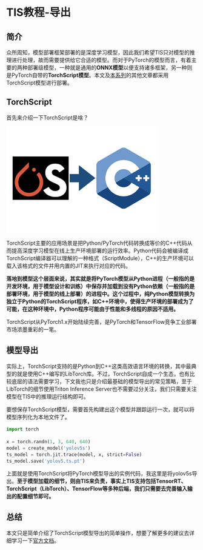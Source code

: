 # TIS教程-导出

## 简介

众所周知，模型部署框架部署的是深度学习模型，因此我们希望TIS只对模型的推理进行处理，故而需要提供给它合适的模型。而对于PyTorch的模型而言，有着主要的两种部署级模型，一种就是通用的**ONNX模型**以便支持诸多框架，另一种则是PyTorch自带的**TorchScript模型**。本文及[本系列](https://blog.csdn.net/zhouchen1998/category_11287638.html)的其他文章都采用TorchScript模型进行部署。

## TorchScript

首先来介绍一下TorchScript是啥？

![](./assets/torchscript_to_cpp.png)

TorchScript主要的应用场景是把Python/PyTorch代码转换成等价的C++代码从而提高深度学习模型在线上生产环境部署的运行效率。Python代码会被编译成TorchScript编译器可以理解的一种格式（ScriptModule），C++的生产环境可以载入该格式的文件并用内置的JIT来执行对应的代码。

**落地到模型这个层面来说，其实就是将PyTorch模型从Python进程（一般指的是开发环境，用于模型设计和训练）中保存并加载到没有Python依赖（一般指的是部署环境，用于模型的线上部署）的进程中。这个过程中，纯Python模型转换为独立于Python的TorchScript程序，如C++环境中，使得生产环境的部署成为了可能，在这种环境中，Python程序可能由于性能和多线程的原因不适用。**

TorchScript从PyTorch1.x开始陆续完善，是PyTorch和TensorFlow竞争工业部署市场浓墨重彩的一笔。

## 模型导出



实际上，TorchScript支持的是Python到C++这类高效语言环境的转换，其中最典型的就是使用C++编写的LibTorch库。不过，TorchScript自成一个生态，也有比较底层的语法需要学习，下文我也只是介绍最基础的模型导出的常见策略，至于LibTorch的细节使用Triton Inference Server也不需要过分关注，我们只需要关注模型在TIS中的推理运行结构即可。

要想保存TorchScript模型，需要首先构建出这个模型并跟踪运行一次，就可以将模型序列化为本地文件了。

```python
import torch

x = torch.randn(1, 3, 640, 640)
model = create_model('yolov5s')
ts_model = torch.jit.trace(model, x, strict=False)
ts_model.save('yolov5.ts.pt')
```

上面就是使用TorchScript将PyTorch模型导出的实例代码，我这里是将yolov5s导出。**至于模型加载的细节，则由TIS来负责，事实上TIS支持包括TensorRT、TorchScript（LibTorch）、TensorFlow等多种后端，我们只需要去完善输入输出的配置细节即可。**

## 总结

本文只是简单介绍了TorchScript模型导出的简单操作，想要了解更多的建议去详细学习一下[官方文档](https://pytorch.org/docs/stable/jit.html)。